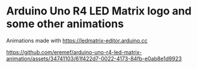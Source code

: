 # Arduino Uno R4 LED Matrix logo and some other animations

Animations made with https://ledmatrix-editor.arduino.cc

https://github.com/eremef/arduino-uno-r4-led-matrix-animation/assets/34741103/61f422d7-0022-4173-84fb-e0ab8e1d9923



